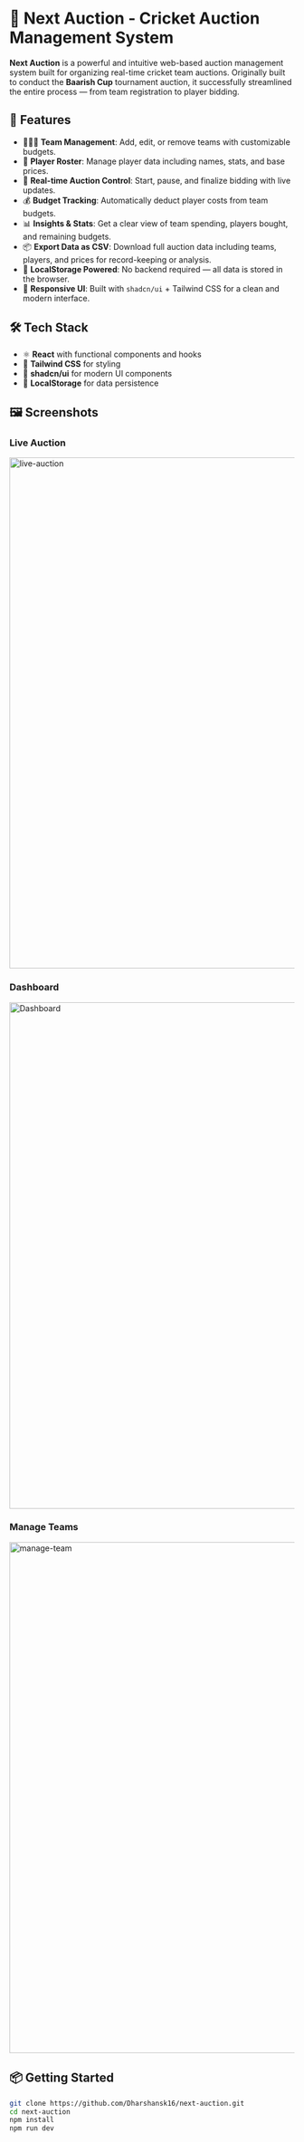 # 🏏 Next Auction - Cricket Auction Management System

**Next Auction** is a powerful and intuitive web-based auction management system built for organizing real-time cricket team auctions. Originally built to conduct the **Baarish Cup** tournament auction, it successfully streamlined the entire process — from team registration to player bidding.

## 🚀 Features

- 🧑‍🤝‍🧑 **Team Management**: Add, edit, or remove teams with customizable budgets.
- 👕 **Player Roster**: Manage player data including names, stats, and base prices.
- 🔨 **Real-time Auction Control**: Start, pause, and finalize bidding with live updates.
- 💰 **Budget Tracking**: Automatically deduct player costs from team budgets.
- 📊 **Insights & Stats**: Get a clear view of team spending, players bought, and remaining budgets.
- 📦 **Export Data as CSV**: Download full auction data including teams, players, and prices for record-keeping or analysis.
- 💾 **LocalStorage Powered**: No backend required — all data is stored in the browser.
- 💅 **Responsive UI**: Built with `shadcn/ui` + Tailwind CSS for a clean and modern interface.

## 🛠 Tech Stack

- ⚛️ **React** with functional components and hooks
- 💨 **Tailwind CSS** for styling
- 🧩 **shadcn/ui** for modern UI components
- 🧠 **LocalStorage** for data persistence

## 🖼️ Screenshots
### Live Auction
<img width="1897" height="903" alt="live-auction" src="https://github.com/user-attachments/assets/4970022f-995d-4505-bff0-562f16274d91" />

### Dashboard
<img width="1896" height="895" alt="Dashboard" src="https://github.com/user-attachments/assets/60460c62-e7d6-47c5-9c1c-c999e207aee7" />

### Manage Teams
<img width="1881" height="903" alt="manage-team" src="https://github.com/user-attachments/assets/c8b9826a-7736-4e76-907d-69db1ea52020" />



## 📦 Getting Started

```bash
git clone https://github.com/Dharshansk16/next-auction.git
cd next-auction
npm install
npm run dev
